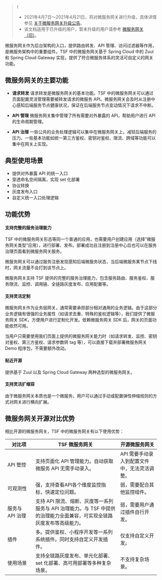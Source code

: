 >!
>- 2021年4月7日～2021年4月21日，将对微服务网关进行升级，具体详情参见 [关于微服务网关升级公告](https://cloud.tencent.com/document/product/649/54493)。
>- 该文档适用于已升级的用户，暂未升级的用户请参考 [微服务网关（旧）](https://cloud.tencent.com/document/product/649/40196)。

微服务网关作为后台架构的入口，提供路由转发、API 管理、访问过滤器等作用，是微服务架构中的重要组件。TSF 中的微服务网关基于 Spring Cloud 中的 Zuul  和 Spring Cloud Gateway 实现，提供了符合微服务体系的灵活可自定义的网关功能。

## 微服务网关的主要功能

- **请求转发**
请求转发是微服务网关的基本功能。TSF 中的微服务网关可以通过页面配置灵活管理需要被转发请求的微服务 API。微服务网关会及时从注册中心感知后端服务节点健康状况，保证在后端服务节点变动情况下请求不中断。

- **API 管理**
微服务网关集中管理了所有需要对外暴露的 API，帮助用户进行 API 的生命周期管理。

- **API 治理**
一些公共的业务处理逻辑可以集中在微服务网关上，减轻后端服务的压力。一些基本功能如统一第三方鉴权、密钥对鉴权、限流、跨域等功能可以集中在网关上实现。



## 典型使用场景
- 提供对外暴露 API 的统一入口
- 穿透命名空间隔离，实现 set 化部署
- 协议转换
- 灰度发布入口
- 自定义统一入口处理逻辑

## 功能优势
#### 支持完整的服务治理能力

TSF 中的微服务网关形态等同一个普通的应用，也需要用户创建应用（选择”微服务网关类型“应用），进行部署、发布。部署成功且注册到注册中心后也可以在服务治理页面看到微服务网关服务。

微服务网关可以通过服务注册发现感知后端微服务状态，当后端微服务某节点下线时，网关流量不会打到该节点上。

微服务网关支持 TSF 提供的完整的服务治理能力，包含服务路由、服务鉴权、服务限流、监控、调用链、全链路灰度发布、应用配置等。

#### 支持灵活定制

微服务网关作为业务层网关，通常需要承担部分相对通用的业务逻辑。由于这部分业务逻辑有很强的业务属性（如请求去重、特殊的鉴权逻辑等），我们提供了微服务网关 SDK，方便用户进行定制化开发。依赖微服务网关 SDK 后，网关的页面功能依然可用。

当用户只需要使用我们页面上提供的微服务网关能力时（如请求转发、监控、密钥对鉴权、第三方鉴权、请求参数转 tag 等），可以直接下载并部署微服务网关 Demo 程序包，不需要额外改动。

#### 贴近开源

提供基于 Zuul 以及 Spring Cloud Gateway 两种选型的微服务网关。

#### 支持灵活扩缩容

由于微服务网关本质也是一个微服务，用户可以通过手动或配置弹性伸缩规则的方式对网关进行横向扩展。

## 微服务网关开源对比优势

相比开源的微服务网关，TSF 中的微服务网关有以下使用优势：

|   对比项       | TSF 微服务网关                                                | 开源微服务网关                              |
| ------------- | ------------------------------------------------------------ | ------------------------------------------- |
| API 管控       | 支持页面化 API 管理能力。自动获取微服务 API 无需手动录入。       | API 需要手动录入到配置文件中，无法灵活调整。 |
| <nobr>可观测性</nobr>      | 强，支持查看API各个维度监控指标，快速定位问题。              | 弱，需要配合其他监控组件。                  |
| 服务与 API 治理 | 支持 API 限流、熔断、灰度等一系列服务与 API 治理能力。与 TSF 中提供的治理能力全面兼容，可实现全链路灰度发布等高级能力。 | 弱，需要用户通过插件自行开发。              |
| 插件          | 多。提供鉴权、小程序开发等一系列系统插件。同时支持自定义开发插件。 | 仅支持自定义开发。                          |
| 使用场景      | 支持全链路灰度发布、单元化部署、set 化部署、高可用部署等多种复杂场景。 | 不支持复杂场景。                            |


